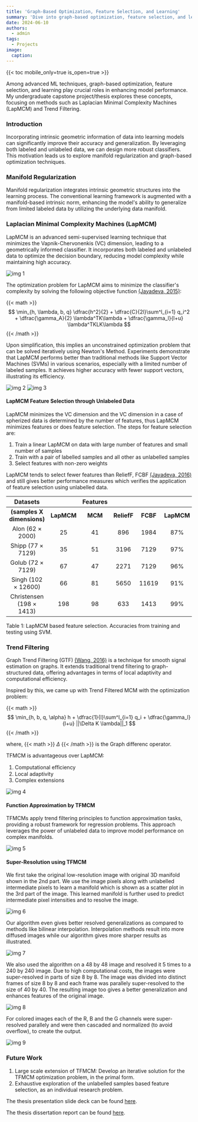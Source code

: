 ```yaml
---
title: 'Graph-Based Optimization, Feature Selection, and Learning'
summary: 'Dive into graph-based optimization, feature selection, and learning techniques in machine learning. Understand Laplacian Minimal Complexity Machines and Trend Filtering for enhanced data processing.'
date: 2024-06-10
authors:
  - admin
tags:
  - Projects
image:
  caption:
---
```


{{< toc mobile_only=true is_open=true >}}

Among advanced ML techniques, graph-based optimization, feature selection, and learning play crucial roles in enhancing model performance. My undergraduate capstone project/thesis explores these concepts, focusing on methods such as Laplacian Minimal Complexity Machines (LapMCM) and Trend Filtering.

### Introduction

Incorporating intrinsic geometric information of data into learning models can significantly improve their accuracy and generalization. By leveraging both labeled and unlabeled data, we can design more robust classifiers. This motivation leads us to explore manifold regularization and graph-based optimization techniques.

### Manifold Regularization

Manifold regularization integrates intrinsic geometric structures into the learning process. The conventional learning framework is augmented with a manifold-based intrinsic norm, enhancing the model's ability to generalize from limited labeled data by utilizing the underlying data manifold.

### Laplacian Minimal Complexity Machines (LapMCM)

LapMCM is an advanced semi-supervised learning technique that minimizes the Vapnik-Chervonenkis (VC) dimension, leading to a geometrically informed classifier. It incorporates both labeled and unlabeled data to optimize the decision boundary, reducing model complexity while maintaining high accuracy.

![img 1](images/1.png "Fig. 1 Performance of LapMCM on artifical 2D datasets")

The optimization problem for LapMCM aims to minimize the classifier's complexity by solving the following objective function [(Jayadeva, 2015)](https://arxiv.org/pdf/1408.2803):

{{< math >}}
$$
\min_{h, \lambda, b, q} \dfrac{h^2}{2} + \dfrac{C}{2l}\sum^l_{i=1} q_i^2 + \dfrac{\gamma_A}{2} \lambda^TK\lambda + \dfrac{\gamma_l}{l+u} \lambda^TKLK\lambda
$$
{{< /math >}}

Upon simplification, this implies an unconstrained optimization problem that can be solved iteratively using Newton's Method. Experiments demonstrate that LapMCM performs better than traditional methods like Support Vector Machines (SVMs) in various scenarios, especially with a limited number of labeled samples. It achieves higher accuracy with fewer support vectors, illustrating its efficiency.

![img 2](images/3.png "Fig. 2 Performance of LapMCM for Australian Dataset with 40% labeled samples")
![img 3](images/4.png "Fig. 3 No. of support vectors vs datapoints - LapSVM & LapMCM - Australian")

#### LapMCM Feature Selection through Unlabeled Data

LapMCM minimizes the VC dimension and the VC dimension in a case of spherized data is determined by the number of features, thus LapMCM minimizes features or does feature selection. The steps for feature selection are:
1. Train a linear LapMCM on data with large number of features and small number of samples
2. Train with a pair of labelled samples and all other as unlabelled samples
3. Select features with non-zero weights

LapMCM tends to select fewer features than ReliefF, FCBF [(Jayadeva, 2016)](https://www.sciencedirect.com/science/article/abs/pii/S092523121500939X) and still gives better performance measures which verifies the application of feature selection using unlabelled data.

|              Datasets           |         |         Features        |         |         |        |     Accuracies    |         |         |
|:-------------------------------:|:------:|:---:|:-------:|:----:|:------:|:---:|:-------:|:----:|
| **(samples X dimensions)** | **LapMCM** | **MCM** | **ReliefF** | **FCBF** | **LapMCM** | **MCM** | **ReliefF** | **FCBF** |
| Alon (62 × 2000)                |   25   |  41 |   896   | 1984 |  87%   | 83.8% | 82.2% | 82.1% |
| Shipp (77 × 7129)               |   35   |  51 |  3196   | 7129 |  97%   | 96.1% | 93.5% | 93.5% |
| Golub (72 × 7129)               |   67   |  47 |  2271   | 7129 |  96%   | 95.8% | 90.3% | 95.8% |
| Singh (102 × 12600)             |   66   |  81 |  5650   | 11619 |  91%   | 91.2% | 89.2% | 92.5% |
| Christensen (198 × 1413)        |  198   |  98 |   633   | 1413 |  99%   | 99.5% | 99.5% | 99.5% |

Table 1: LapMCM based feature selection. Accuracies from training and testing using SVM.

### Trend Filtering

Graph Trend Filtering (GTF) [(Wang, 2016)](https://jmlr.org/papers/volume17/15-147/15-147.pdf) is a technique for smooth signal estimation on graphs. It extends traditional trend filtering to graph-structured data, offering advantages in terms of local adaptivity and computational efficiency.

Inspired by this, we came up with Trend Filtered MCM with the optimization problem:

{{< math >}}
$$
\min_{h, b, q, \alpha} h + \dfrac{1}{l}\sum^l_{i=1} q_i + \dfrac{\gamma_l}{l+u} ||\Delta K \lambda||_1
$$
{{< /math >}}

where, {{< math >}} $\Delta$ {{< /math >}} is the Graph differenc operator.

TFMCM is advantageous over LapMCM:
1. Computational eﬀiciency
2. Local adaptivity
3. Complex extensions

![img 4](images/2.png "Fig. 4 Performance of TFMCM on artifical 2D datasets")

#### Function Approximation by TFMCM

TFMCMs apply trend filtering principles to function approximation tasks, providing a robust framework for regression problems. This approach leverages the power of unlabeled data to improve model performance on complex manifolds.

![img 5](images/5.png "Fig. 5 Results of TFMCM regressor on sine curve")

#### Super-Resolution using TFMCM

We first take the original low-resolution image with original 3D manifold shown in the 2nd part. We use the image pixels along with unlabelled intermediate pixels to learn a manifold which is shown as a scatter plot in the 3rd part of the image. This learned manifold is further used to predict intermediate pixel intensities and to resolve the image.

![img 6](images/6.png "Fig. 6 Process of TFMCM super-resolution")

Our algorithm even gives better resolved generalizations as compared to methods like bilinear interpolation. Interpolation methods result into more diffused images while our algorithm gives more sharper results as illustrated.

![img 7](images/7.png "Fig. 7 Comparison with Bilinear interpolation")

We also used the algorithm on a 48 by 48 image and resolved it 5 times to a 240 by 240 image. Due to high computational costs, the images were super-resolved in parts of size 8 by 8. The image was divided into distinct frames of size 8 by 8 and each frame was parallely super-resolved to the size of 40 by 40. The resulting image too gives a better generalization and enhances features of the original image.

![img 8](images/8.png "Fig. 8 Super-resolution using TFMCM on 48x48 image")

For colored images each of the R, B and the G channels were super-resolved parallely and were then cascaded and normalized (to avoid overflow), to create the output.

![img 9](images/9.png "Fig. 9 Super-resolution using TFMCM on colored images")

### Future Work

1. Large scale extension of TFMCM: Develop an iterative solution for the TFMCM optimization problem, in the primal form.
2. Exhaustive exploration of the unlabelled samples based feature selection, as an individual research problem.

The thesis presentation slide deck can be found [here](BTP_Presentation.pdf).

The thesis dissertation report can be found [here](BTP.pdf).